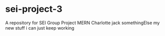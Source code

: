 # sei-project-3
A repository for SEI Group Project MERN
Charlotte
jack
somethingElse
my new stuff
i can just keep working
